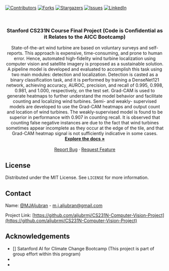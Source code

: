 <!-- PROJECT SHIELDS -->
<!--
*** I'm using markdown "reference style" links for readability.
*** Reference links are enclosed in brackets [ ] instead of parentheses ( ).
*** See the bottom of this document for the declaration of the reference variables
*** for contributors-url, forks-url, etc. This is an optional, concise syntax you may use.
*** https://www.markdownguide.org/basic-syntax/#reference-style-links
-->
[![Contributors][contributors-shield]][contributors-url]
[![Forks][forks-shield]][forks-url]
[![Stargazers][stars-shield]][stars-url]
[![Issues][issues-shield]][issues-url]
[![LinkedIn][linkedin-shield]][linkedin-url]



<!-- PROJECT LOGO -->
<br />
<p align="center">

  <h3 align="center">Stanford CS231N Course Final Project (Code is Confidential as it Relates to the AICC Bootcamp)</h3>

  <p align="center">
State-of-the-art wind turbine are based on voluntary surveys and self-reports. This approach is expensive, time-consuming, and prone to human error. Hence, automated high-fidelity wind turbine localization using computer vision and satellite imagery is proposed as a sustainable solution. A pipeline model is developed and evaluated to accomplish this task using two main modules: detection and localization. Detection is casted as a binary classification task, and it is performed by training a DenseNet121 network, achieving accuracy, AUROC, precision, and recall of 0.995, 0.998, 0.981, and 1.000, respectively, on the test set. Grad-CAM is used to generate heatmaps to further understand the model behavior and facilitate counting and localizing wind turbines. Semi- and weakly- supervised models are developed to use the Grad-CAM heatmaps and output count and location of wind turbines. The weakly-supervised model is found to be superior in performance with 0.907 in counting recall. It is observed that counting false negative instances are due to the fact that wind turbines sometimes appear incomplete as they occur at the edge of the tile, and that Grad-CAM heatmap signal is not sufficiently indicative in some cases. 
    <br />
    <a href="https://github.com/aljubrmj/CS231N-Computer-Vision-Project"><strong>Explore the docs »</strong></a>
    <br />
    <br />
    <a href="https://github.com/aljubrmj/CS231N-Computer-Vision-Project/issues">Report Bug</a>
    ·
    <a href="https://github.com/aljubrmj/CS231N-Computer-Vision-Project/issues">Request Feature</a>
  </p>
</p>


<!-- LICENSE -->
## License

Distributed under the MIT License. See `LICENSE` for more information.



<!-- CONTACT -->
## Contact

Name: [@MJAljubran](https://twitter.com/twitter_handle) - m.j.aljubran@gmail.com

Project Link: [https://github.com/aljubrmj/CS231N-Computer-Vision-Project](https://github.com/aljubrmj/CS231N-Computer-Vision-Project)


<!-- ACKNOWLEDGEMENTS -->
## Acknowledgements

* [] Satanford AI for Climate Change Bootcamp (This project is part of group effort within this program)
* []()
* []()



<!-- MARKDOWN LINKS & IMAGES -->
<!-- https://www.markdownguide.org/basic-syntax/#reference-style-links -->
[contributors-shield]: https://img.shields.io/github/contributors/aljubrmj/CS231N-Computer-Vision-Project.svg?style=for-the-badge
[contributors-url]: https://github.com/aljubrmj/CS231N-Computer-Vision-Project/graphs/contributors
[forks-shield]: https://img.shields.io/github/forks/aljubrmj/CS231N-Computer-Vision-Project.svg?style=for-the-badge
[forks-url]: https://github.com/aljubrmj/CS231N-Computer-Vision-Project/network/members
[stars-shield]: https://img.shields.io/github/stars/aljubrmj/CS231N-Computer-Vision-Project.svg?style=for-the-badge
[stars-url]: https://github.com/aljubrmj/CS231N-Computer-Vision-Project/stargazers
[issues-shield]: https://img.shields.io/github/issues/aljubrmj/CS231N-Computer-Vision-Project.svg?style=for-the-badge
[issues-url]: https://github.com/aljubrmj/CS231N-Computer-Vision-Project/issues
[license-shield]: https://img.shields.io/github/license/aljubrmj/CS231N-Computer-Vision-Project.svg?style=for-the-badge
[license-url]: https://github.com/aljubrmj/CS231N-Computer-Vision-Project/blob/master/LICENSE.txt
[linkedin-shield]: https://img.shields.io/badge/-LinkedIn-black.svg?style=for-the-badge&logo=linkedin&colorB=555
[linkedin-url]: https://www.linkedin.com/in/mohammad-jabs/
[product-screenshot]: images/screenshot.png

